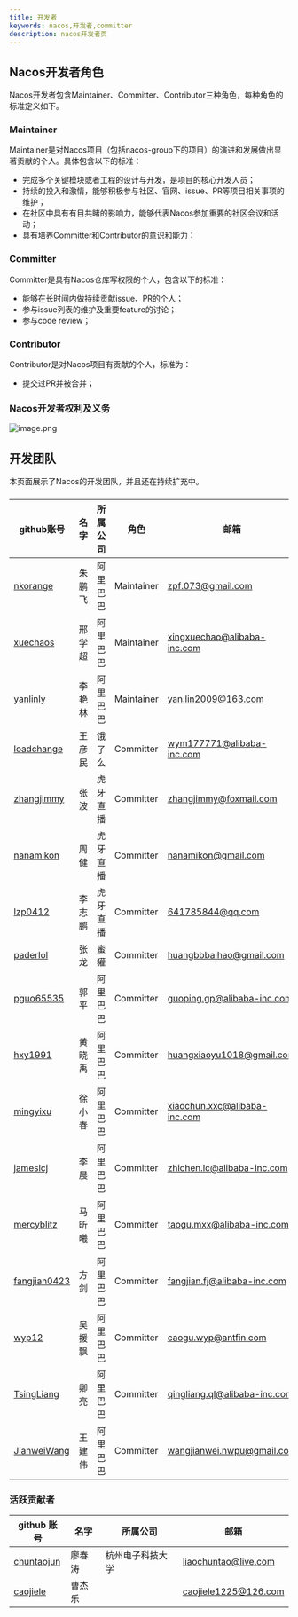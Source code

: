```yaml
---
title: 开发者
keywords: nacos,开发者,committer
description: nacos开发者页
---
```


## Nacos开发者角色

Nacos开发者包含Maintainer、Committer、Contributor三种角色，每种角色的标准定义如下。

### Maintainer

Maintainer是对Nacos项目（包括nacos-group下的项目）的演进和发展做出显著贡献的个人。具体包含以下的标准：

* 完成多个关键模块或者工程的设计与开发，是项目的核心开发人员；
* 持续的投入和激情，能够积极参与社区、官网、issue、PR等项目相关事项的维护；
* 在社区中具有有目共睹的影响力，能够代表Nacos参加重要的社区会议和活动；
* 具有培养Committer和Contributor的意识和能力；

### Committer

Committer是具有Nacos仓库写权限的个人，包含以下的标准：

* 能够在长时间内做持续贡献issue、PR的个人；
* 参与issue列表的维护及重要feature的讨论；
* 参与code review；

### Contributor

Contributor是对Nacos项目有贡献的个人，标准为：

* 提交过PR并被合并；


### Nacos开发者权利及义务

![image.png](https://cdn.nlark.com/yuque/0/2019/png/333810/1560151750546-03c55f48-c9c5-41cc-8634-88d62c98c5e4.png#align=left&display=inline&height=524&name=image.png&originHeight=704&originWidth=1002&size=181619&status=done&width=746)



## 开发团队

本页面展示了Nacos的开发团队，并且还在持续扩充中。

### 

| github账号                                       | 名字   | 所属公司 | 角色      | 邮箱  |
| ----------------------------------------------- | ------ | -------- | --------- | ------------------------------------------------------------ |
| [nkorange](https://github.com/nkorange)         | 朱鹏飞 | 阿里巴巴 | Maintainer | zpf.073@gmail.com   |
| [xuechaos](https://github.com/xuechaos)         | 邢学超 | 阿里巴巴 | Maintainer |xingxuechao@alibaba-inc.com |
| [yanlinly](https://github.com/yanlinly)         | 李艳林 | 阿里巴巴 | Maintainer | yan.lin2009@163.com |
| [loadchange](https://github.com/loadchange)     | 王彦民 | 饿了么   | Committer | wym177771@alibaba-inc.com |
| [zhangjimmy](https://github.com/zhangjimmy)     | 张波   | 虎牙直播 | Committer | zhangjimmy@foxmail.com  |
| [nanamikon](https://github.com/nanamikon)       | 周健   | 虎牙直播 | Committer | nanamikon@gmail.com |
| [lzp0412](https://github.com/lzp0412)           | 李志鹏 | 虎牙直播 | Committer | 641785844@qq.com      |
| [paderlol](https://github.com/paderlol)         | 张龙   | 蜜獾    | Committer | huangbbbaihao@gmail.com |
| [pguo65535](https://github.com/pguo65535)       | 郭平   | 阿里巴巴 | Committer | guoping.gp@alibaba-inc.com |
| [hxy1991](https://github.com/hxy1991)           | 黄晓禹 | 阿里巴巴 | Committer | huangxiaoyu1018@gmail.com |
| [mingyixu](https://github.com/mingyixu)         | 徐小春 | 阿里巴巴 | Committer | xiaochun.xxc@alibaba-inc.com |
| [jameslcj](https://github.com/jameslcj)         | 李晨   | 阿里巴巴 | Committer | zhichen.lc@alibaba-inc.com |
| [mercyblitz](https://github.com/mercyblitz)     | 马昕曦 | 阿里巴巴 | Committer | taogu.mxx@alibaba-inc.com |
| [fangjian0423](https://github.com/fangjian0423) | 方剑   | 阿里巴巴 | Committer | fangjian.fj@alibaba-inc.com |
| [wyp12](https://github.com/wyp12)               | 吴援飘 | 阿里巴巴 | Committer | caogu.wyp@antfin.com |
| [TsingLiang](https://github.com/TsingLiang)     | 卿亮   | 阿里巴巴 | Committer | qingliang.ql@alibaba-inc.com  |
| [JianweiWang](https://github.com/JianweiWang)   | 王建伟  | 阿里巴巴 | Committer | wangjianwei.nwpu@gmail.com   |



### 活跃贡献者

| github 账号                                      | 名字   | 所属公司 | 邮箱                               |
| ------------------------------------------------| -------| -------| ---------------------------------- |
| [chuntaojun](https://github.com/chuntaojun)     | 廖春涛  |  杭州电子科技大学  | liaochuntao@live.com     |
| [caojiele](https://github.com/caojiele)         | 曹杰乐  |        | caojiele1225@126.com               |

